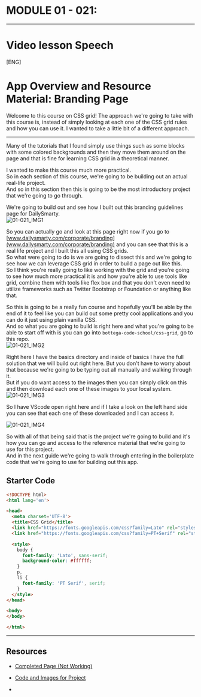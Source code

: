 # MODULE 01 - 021:

***
# Video lesson Speech
[ENG]  
# App Overview and Resource Material: Branding Page
Welcome to this course on CSS grid! The approach we're going to take with this course is, instead of simply looking at each one of the CSS grid rules and how you can use it. I wanted to take a little bit of a different approach.  
***
Many of the tutorials that I found simply use things such as some blocks with some colored backgrounds and then they move them around on the page and that is fine for learning CSS grid in a theoretical manner.  

I wanted to make this course much more practical.  
So in each section of this course, we're going to be building out an actual real-life project.  
And so in this section then this is going to be the most introductory project that we're going to go through.    

  
We're going to build out and see how I built out this branding guidelines page for DailySmarty.   
![01-021_IMG1](https://github.com/user-attachments/assets/41b91324-977c-4792-b648-57e8ed39020a)  

So you can actually go and look at this page right now if you go to [www.dailysmarty.com/corporate/branding](www.dailysmarty.com/corporate/branding) and you can see that this is a real life project and I built this all using CSS grids.   
So what were going to do is we are going to dissect this and we're going to see how we can leverage CSS grid in order to build a page out like this.   
So I think you're really going to like working with the grid and you're going to see how much more practical it is and how you're able to use tools like grid, combine them with tools like flex box and that you don't even need to utilize frameworks such as Twitter Bootstrap or Foundation or anything like that.   

So this is going to be a really fun course and hopefully you'll be able by the end of it to feel like you can build out some pretty cool applications and you can do it just using plain vanilla CSS.   
And so what you are going to build is right here and what you're going to be able to start off with is you can go into `bottega-code-school/css-grid`, go to this repo.  
![01-021_IMG2](https://github.com/user-attachments/assets/bfcc9467-d9f8-4c69-ad3d-110ee5335296)  

Right here I have the basics directory and inside of basics I have the full solution that we will build out right here. But you don't have to worry about that because we're going to be typing out all manually and walking through it.   
But if you do want access to the images then you can simply click on this and then download each one of these images to your local system.   
![01-021_IMG3](https://github.com/user-attachments/assets/e85401a3-2341-49a0-852b-861a42863946)   


So I have VScode open right here and if I take a look on the left hand side you can see that each one of these downloaded and I can access it.  

![01-021_IMG4](https://github.com/user-attachments/assets/595d25c2-1e8d-4231-a808-c4cb0b2dc72c)  

So with all of that being said that is the project we're going to build and it's how you can go and access to the reference material that we're going to use for this project.   
And in the next guide we're going to walk through entering in the boilerplate code that we're going to use for building out this app.  

## Starter Code
```html
<!DOCTYPE html>
<html lang='en'>

<head>
  <meta charset='UTF-8'>
  <title>CSS Grid</title>
  <link href="https://fonts.googleapis.com/css?family=Lato" rel="stylesheet">
  <link href="https://fonts.googleapis.com/css?family=PT+Serif" rel="stylesheet">

  <style>
    body {
      font-family: 'Lato', sans-serif;
      background-color: #ffffff;
    }
    p,
    li {
      font-family: 'PT Serif', serif;
    }
  </style>
</head>

<body>
</body>

</html>
```
---
## Resources
- [Completed Page (Not Working)](http://www.dailysmarty.com/corporate/branding)  
- [Code and Images for Project](https://github.com/bottega-code-school/css-grid/tree/master/basics)

- 




